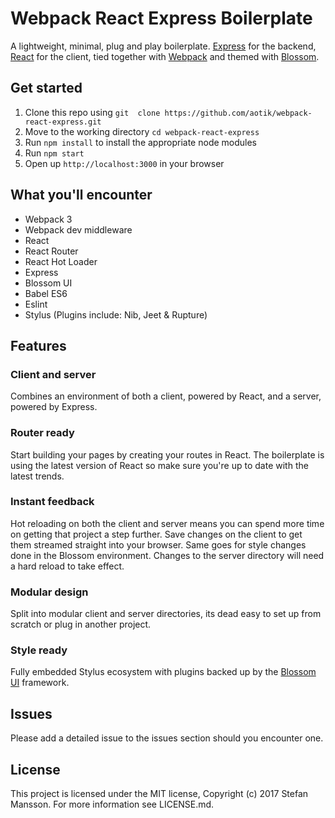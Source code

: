 # Webpack React Express Boilerplate
A lightweight, minimal, plug and play boilerplate. [Express](https://expressjs.com/) for the backend, [React](https://facebook.github.io/react/) for the client, tied together with [Webpack](https://webpack.github.io/) and themed with [Blossom](https://getblossom.io/).

## Get started
1. Clone this repo using `git  clone https://github.com/aotik/webpack-react-express.git`
2. Move to the working directory `cd webpack-react-express`
3. Run `npm install` to install the appropriate node modules
4. Run `npm start`
5. Open up `http://localhost:3000` in your browser

## What you'll encounter
- Webpack 3
- Webpack dev middleware
- React
- React Router
- React Hot Loader
- Express
- Blossom UI
- Babel ES6
- Eslint
- Stylus (Plugins include: Nib, Jeet & Rupture)

## Features
### Client and server
Combines an environment of both a client, powered by React, and a server, powered by Express.

### Router ready
Start building your pages by creating your routes in React. The boilerplate is using the latest version of React so make sure you're up to date with the latest trends.

### Instant feedback
Hot reloading on both the client and server means you can spend more time on getting that project a step further. Save changes on the client to get them streamed straight into your browser. Same goes for style changes done in the Blossom environment. Changes to the server directory will need a hard reload to take effect.

### Modular design
Split into modular client and server directories, its dead easy to set up from scratch or plug in another project.

### Style ready
Fully embedded Stylus ecosystem with plugins backed up by the [Blossom UI](https://getblossom.io) framework.

## Issues
Please add a detailed issue to the issues section should you encounter one.

## License
This project is licensed under the MIT license, Copyright (c) 2017 Stefan Mansson. For more information see LICENSE.md.

